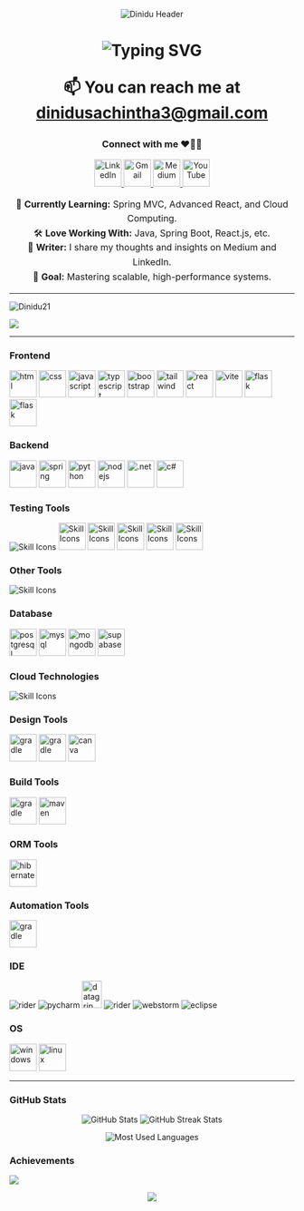 <p align="center"> 
<img src="https://capsule-render.vercel.app/api?type=waving&color=0:fc466b,100:3f5efb&height=200&section=header&!&fontSize=50&fontAlign=50&fontAlignY=50&desc=I%27m%20Dinidu%20Sachintha&descSize=60&descAlign=50"alt="Dinidu Header" /> </p> 

<h1 align="center"> 
<img src="https://readme-typing-svg.herokuapp.com?font=Fira+Code&size=30&duration=4000&pause=1000&color=3f5efb&center=true&vCenter=true&width=950&lines=Welcome+to+My+GitHub!;I+Love+Building+Awesome+Software!;Java+%7C+React+%7C+Spring+%7C+More..." alt="Typing SVG" />

📫 You can reach me at dinidusachintha3@gmail.com

<h3 align="center">Connect with me ❤️‍🔥✨</h3>
<div align="center">
  <!-- Icon Links -->
  <p>
    <a href="https://www.linkedin.com/in/dinidu21/" target="_blank">
      <img src="https://skillicons.dev/icons?i=linkedin" width="48" height="48" alt="LinkedIn" />
    </a>
    <a href="mailto:your-email@example.com" target="_blank">
      <img src="https://skillicons.dev/icons?i=gmail" width="48" height="48" alt="Gmail" />
    </a>
    <a href="https://medium.com/@dinidusachintha" target="_blank">
      <img src="https://cdn4.iconfinder.com/data/icons/social-media-2210/24/Medium-512.png" width="48" height="48" alt="Medium" />
    </a>
    <a href="https://www.youtube.com/@JavaKuppiya23" target="_blank">
      <img src="https://cdn-icons-png.flaticon.com/512/1384/1384060.png" width="48" height="48" alt="YouTube" />
    </a>
  </p>
  <!-- About Section -->
  <p style="text-align: center; font-size: 16px; line-height: 1.6;">
    🌱 <strong>Currently Learning:</strong> Spring MVC, Advanced React, and Cloud Computing.<br />
    🛠️ <strong>Love Working With:</strong> Java, Spring Boot, React.js, etc.<br />
    📝 <strong>Writer:</strong> I share my thoughts and insights on Medium and LinkedIn.<br />
    🎯 <strong>Goal:</strong> Mastering scalable, high-performance systems.
  </p>
</div>


---
<center><p align="left"> <img src="https://komarev.com/ghpvc/?username=Dinidu21&label=Profile%20views&color=0e75b6&style=flat" alt="Dinidu21" /> </p></center>
<img src="https://github-readme-activity-graph.vercel.app/graph?username=Dinidu21&theme=xcode&hide_border=true" />

---

<h3 align="left">Frontend</h3>
<p>
<img src="https://skillicons.dev/icons?i=html" width="48" height="48" alt="html" />
<img src="https://skillicons.dev/icons?i=css" width="48" height="48" alt="css" />
<img src="https://skillicons.dev/icons?i=javascript" width="48" height="48" alt="javascript" />
<img src="https://skillicons.dev/icons?i=typescript" width="48" height="48" alt="typescript" />
<img src="https://skillicons.dev/icons?i=bootstrap,materialui" width="" height="48" alt="bootstrap" />
<img src="https://skillicons.dev/icons?i=tailwind" width="48" height="48" alt="tailwind" />
<img src="https://skillicons.dev/icons?i=react" width="48" height="48" alt="react" />
<img src="https://skillicons.dev/icons?i=vite" width="48" height="48" alt="vite" />
<img src="https://skillicons.dev/icons?i=flask" width="48" height="48" alt="flask" />
<img src="https://skillicons.dev/icons?i=django" width="48" height="48" alt="flask" />
</p>

<h3 align="left">Backend</h3>
<p>
<img src="https://skillicons.dev/icons?i=java" width="48" height="48" alt="java" >
<img src="https://skillicons.dev/icons?i=spring" width="48" height="48" alt="spring" />
<img src="https://skillicons.dev/icons?i=python" width="48" height="48" alt="python" />
<img src="https://skillicons.dev/icons?i=nodejs" width="48" height="48" alt="nodejs" />
<img src="https://skillicons.dev/icons?i=dotnet" width="48" height="48" alt=".net" />
<img src="https://skillicons.dev/icons?i=cs" width="48" height="48" alt="c#" />
</p>


<h3 align="left">Testing Tools</h3>
<p>
<img src="https://skillicons.dev/icons?i=selenium,postman,gherkin" alt="Skill Icons" />
<img src="https://static-00.iconduck.com/assets.00/apps-insomnia-icon-2048x2048-2mq9u7v5.png" width = "48" alt="Skill Icons" />
<img src="https://static-00.iconduck.com/assets.00/azure-devops-color-icon-512x511-zvrax40q.png" width = "48" alt="Skill Icons" />
<img src="https://jmeter.apache.org/images/jmeter_square.svg" width = "48" alt="Skill Icons" />
<img src="https://avatars.githubusercontent.com/u/6716868?s=280&v=4" width = "48" alt="Skill Icons" />
<img src="https://image.spreadshirtmedia.com/image-server/v1/compositions/T405A129PA4081PT17X97Y61D1048988355W11499H11500CxFF6633%3AxFFFFFF/views/1,width=650,height=650,appearanceId=129,backgroundColor=ffffff/burp-suite-icon.jpg" width = "48" alt="Skill Icons" />
</p>

<h3 align="left">Other Tools</h3>
<p>
<img src="https://skillicons.dev/icons?i=git,github,docker" alt="Skill Icons" />
</p>

<h3 align="left">Database</h3>
<p>
<img src="https://skillicons.dev/icons?i=postgresql" width="48" height="48" alt="postgresql" />
<img src="https://skillicons.dev/icons?i=mysql" width="48" height="48" alt="mysql" />
<img src="https://skillicons.dev/icons?i=mongodb" width="48" height="48" alt="mongodb" />
<img src="https://skillicons.dev/icons?i=sqlite" width="48" height="48" alt="supabase" />
</p>

<h3 align="left">Cloud Technologies</h3>
<p>
<img src="https://skillicons.dev/icons?i=aws,gcp,azure" alt="Skill Icons" />
</p>
<h3 align="left">Design Tools</h3>
<p>

<img src="https://skillicons.dev/icons?i=figma" width="48" height="48" alt="gradle" />
<img src="https://skillicons.dev/icons?i=photoshop" width="48" height="48" alt="gradle" />
<img src="https://img.utdstc.com/icon/431/c6b/431c6be8e8dbb358738980c75c35c56ee8e8c3238089ed9b6f04d295d4008970:200" width="48" height="48" alt="canva" />
</p>

<h3 align="left">Build Tools</h3>
<p>
<img src="https://skillicons.dev/icons?i=gradle" width="48" height="48" alt="gradle" />
<img src="https://skillicons.dev/icons?i=maven" width="48" height="48" alt="maven" />
</p>

<h3 align="left">ORM Tools</h3>

<img src="https://skillicons.dev/icons?i=hibernate" width="48" height="48" alt="hibernate" />


<h3 align="left">Automation Tools</h3>
<p>
<img src="https://skillicons.dev/icons?i=selenium" width="48" height="48" alt="gradle" />
</p> 

<h3 align="left">IDE</h3>
<p>
<img src="https://skillicons.dev/icons?i=idea" width="" height="" alt="rider" />
<img src="https://skillicons.dev/icons?i=pycharm" width="" height="" alt="pycharm" />
<img src="https://cdn.worldvectorlogo.com/logos/datagrip-icon.svg" width="35" height="48" alt="datagrip" />
<img src="https://skillicons.dev/icons?i=rider" width="" height="" alt="rider" />
<img src="https://skillicons.dev/icons?i=webstorm,androidstudio" width="" height="" alt="webstorm" />
<img src="https://skillicons.dev/icons?i=eclipse" width="" height="" alt="eclipse" />
</p>

<h3 align="left">OS</h3>
<p>
<img src="https://skillicons.dev/icons?i=windows" width="48" height="48" alt="windows" />
<img src="https://skillicons.dev/icons?i=linux" width="48" height="48" alt="linux" />
</p>

---
<h3 align="left">GitHub Stats</h3>
<p align="center"> <img src="https://github-readme-stats.vercel.app/api?username=Dinidu21&show_icons=true&theme=radical&hide_border=true" alt="GitHub Stats" /> 
<img src="https://github-readme-streak-stats.herokuapp.com/?user=Dinidu21&theme=radical&hide_border=true" alt="GitHub Streak Stats" /> </p> 
<p align="center"> <img src="https://github-readme-stats.vercel.app/api/top-langs/?username=Dinidu21&layout=compact&theme=radical&hide_border=true" alt="Most Used Languages" /> </p>

### Achievements 

![](https://github-profile-trophy.vercel.app/?username=Dinidu21&theme=discord&no-frame=false&no-bg=false&margin-w=4)

<p align="center"> <img src="https://capsule-render.vercel.app/api?type=waving&color=gradient&height=100&section=footer"/> </p>
